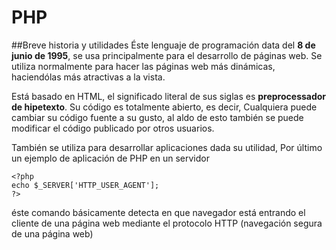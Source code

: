 # PHP

##Breve historia y utilidades
Éste lenguaje de programación data del **8 de junio de 1995**, se usa principalmente para el desarrollo de páginas web. 
Se utiliza normalmente para hacer las páginas web más dinámicas, haciendólas más atractivas a la vista.

Está basado en HTML, el significado literal de sus siglas es **preprocessador de hipetexto**. Su código es totalmente abierto, es decir,
Cualquiera puede cambiar su código fuente a su gusto, al aldo de esto también se puede modificar el código publicado por otros usuarios.


También se utiliza para desarrollar aplicaciones dada su utilidad, Por último un ejemplo de aplicación de PHP en un servidor


```
<?php
echo $_SERVER['HTTP_USER_AGENT'];
?>
```
éste comando básicamente detecta en que navegador está entrando el cliente de una página web mediante el protocolo HTTP (navegación segura
de una página web)









